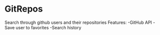 # GitRepos
Search through github users and their repositories 
Features:
  -GitHub API
  -Save user to favorites
  -Search history
